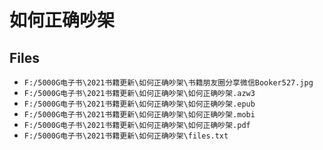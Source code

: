 # 如何正确吵架

## Files

- `F:/5000G电子书\2021书籍更新\如何正确吵架\书籍朋友圈分享微信Booker527.jpg`
- `F:/5000G电子书\2021书籍更新\如何正确吵架\如何正确吵架.azw3`
- `F:/5000G电子书\2021书籍更新\如何正确吵架\如何正确吵架.epub`
- `F:/5000G电子书\2021书籍更新\如何正确吵架\如何正确吵架.mobi`
- `F:/5000G电子书\2021书籍更新\如何正确吵架\如何正确吵架.pdf`
- `F:/5000G电子书\2021书籍更新\如何正确吵架\files.txt`
